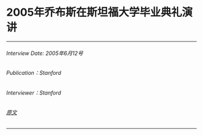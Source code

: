 # 2005年乔布斯在斯坦福大学毕业典礼演讲

---
###### Interview Date: 2005年6月12号
###### Publication：Stanford
###### Interviewer：Stanford
###### [原文](https://news.stanford.edu/stories/2005/06/youve-got-find-love-jobs-says)
---

